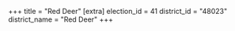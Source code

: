 +++
title = "Red Deer"
[extra]
election_id = 41
district_id = "48023"
district_name = "Red Deer"
+++
